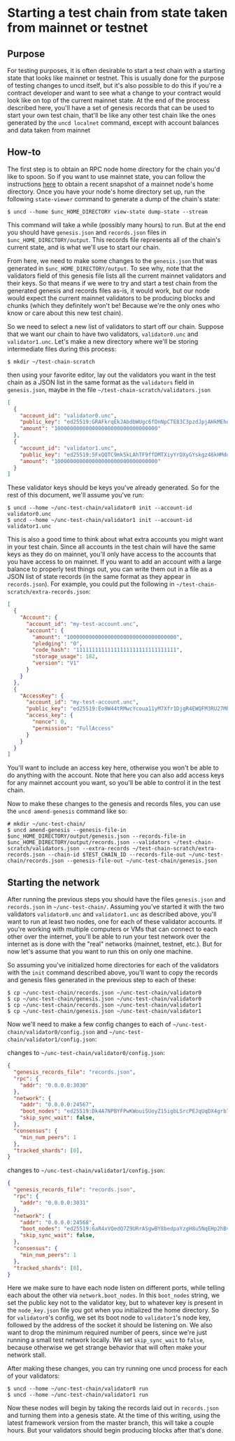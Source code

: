 # Starting a test chain from state taken from mainnet or testnet

## Purpose

For testing purposes, it is often desirable to start a test chain with
a starting state that looks like mainnet or testnet. This is usually
done for the purpose of testing changes to uncd itself, but it's also
possible to do this if you're a contract developer and want to see
what a change to your contract would look like on top of the current
mainnet state. At the end of the process described here, you'll have
a set of genesis records that can be used to start your own test chain,
that'll be like any other test chain like the ones generated by the
`uncd localnet` command, except with account balances and data taken
from mainnet

## How-to

The first step is to obtain an RPC node home directory for the chain
you'd like to spoon. So if you want to use mainnet state, you can
follow the instructions
[here](https://unc-nodes.io/rpc/run-rpc-node-without-uncup#5-get-data-backup-1)
to obtain a recent snapshot of a mainnet node's home directory. Once
you have your node's home directory set up, run the following
`state-viewer` command to generate a dump of the chain's state:

```shell
$ uncd --home $unc_HOME_DIRECTORY view-state dump-state --stream
```

This command will take a while (possibly many hours) to run. But at the
end you should have `genesis.json` and `records.json` files in
`$unc_HOME_DIRECTORY/output`. This records file represents all of the
chain's current state, and is what we'll use to start our chain.

From here, we need to make some changes to the `genesis.json` that was
generated in `$unc_HOME_DIRECTORY/output`. To see why, note that the
validators field of this genesis file lists all the current mainnet
validators and their keys. So that means if we were to try and start a
test chain from the generated genesis and records files as-is, it
would work, but our node would expect the current mainnet validators
to be producing blocks and chunks (which they definitely won't be!
Because we're the only ones who know or care about this new test
chain).

So we need to select a new list of validators to start off our
chain. Suppose that we want our chain to have two validators,
`validator0.unc` and `validator1.unc`. Let's make a new directory
where we'll be storing intermediate files during this process:

```shell
$ mkdir ~/test-chain-scratch
```

then using your favorite editor, lay out the validators you want in
the test chain as a JSON list in the same format as the `validators`
field in `genesis.json`, maybe in the file
`~/test-chain-scratch/validators.json`

```json
[
  {
    "account_id": "validator0.unc",
    "public_key": "ed25519:GRAFkrqEkJAbdbWUgc6fDnNpCTE83C3pzdJpjAHkMEhq",
    "amount": "100000000000000000000000000000000"
  },
  {
    "account_id": "validator1.unc",
    "public_key": "ed25519:5FxQQTC9mk5kLAhTF9ffDMTXiyYrDXyGYskgz46kHMdd",
    "amount": "100000000000000000000000000000000"
  }
]
```

These validator keys should be keys you've already generated. So for
the rest of this document, we'll assume you've run:

```shell
$ uncd --home ~/unc-test-chain/validator0 init --account-id validator0.unc
$ uncd --home ~/unc-test-chain/validator1 init --account-id validator1.unc
```

This is also a good time to think about what extra accounts you might
want in your test chain. Since all accounts in the test chain will
have the same keys as they do on mainnet, you'll only have access to
the accounts that you have access to on mainnet. If you want to add an
account with a large balance to properly test things out, you can
write them out in a file as a JSON list of state records (in the same
format as they appear in `records.json`). For example, you could put
the following in `~/test-chain-scratch/extra-records.json`:

```json
[
  {
    "Account": {
      "account_id": "my-test-account.unc",
      "account": {
        "amount": "10000000000000000000000000000000000",
        "pledging": "0",
        "code_hash": "11111111111111111111111111111111",
        "storage_usage": 182,
        "version": "V1"
      }
    }
  },
  {
    "AccessKey": {
      "account_id": "my-test-account.unc",
      "public_key": "ed25519:Eo9W44tRMwcYcoua11yM7Xfr1DjgR4EWQFM3RU27MEX8",
      "access_key": {
        "nonce": 0,
        "permission": "FullAccess"
      }
    }
  }
]
```

You'll want to include an access key here, otherwise you won't be able
to do anything with the account. Note that here you can also add
access keys for any mainnet account you want, so you'll be able to
control it in the test chain.

Now to make these changes to the genesis and records files, you can
use the `uncd amend-genesis` command like so:

```shell
# mkdir ~/unc-test-chain/
$ uncd amend-genesis --genesis-file-in $unc_HOME_DIRECTORY/output/genesis.json --records-file-in $unc_HOME_DIRECTORY/output/records.json --validators ~/test-chain-scratch/validators.json --extra-records ~/test-chain-scratch/extra-records.json --chain-id $TEST_CHAIN_ID --records-file-out ~/unc-test-chain/records.json --genesis-file-out ~/unc-test-chain/genesis.json
```

## Starting the network

After running the previous steps you should have the files
`genesis.json` and `records.json` in `~/unc-test-chain/`. Assuming
you've started it with the two validators `validator0.unc` and
`validator1.unc` as described above, you'll want to run at least two
nodes, one for each of these validator accounts. If you're working
with multiple computers or VMs that can connect to each other over the
internet, you'll be able to run your test network over the internet as
is done with the "real" networks (mainnet, testnet, etc.). But for now
let's assume that you want to run this on only one machine.

So assuming you've initialized home directories for each of the
validators with the `init` command described above, you'll want to
copy the records and genesis files generated in the previous step to
each of these:

```shell
$ cp ~/unc-test-chain/records.json ~/unc-test-chain/validator0
$ cp ~/unc-test-chain/genesis.json ~/unc-test-chain/validator0
$ cp ~/unc-test-chain/records.json ~/unc-test-chain/validator1
$ cp ~/unc-test-chain/genesis.json ~/unc-test-chain/validator1
```

Now we'll need to make a few config changes to each of
`~/unc-test-chain/validator0/config.json` and
`~/unc-test-chain/validator1/config.json`:

changes to `~/unc-test-chain/validator0/config.json`:

```json
{
  "genesis_records_file": "records.json",
  "rpc": {
    "addr": "0.0.0.0:3030"
  },
  "network": {
    "addr": "0.0.0.0:24567",
    "boot_nodes": "ed25519:Dk4A7NPBYFPwKWouiSUoyZ15igbLSrcPEJqUqDX4grb7@127.0.0.1:24568",
    "skip_sync_wait": false,
  },
  "consensus": {
    "min_num_peers": 1
  },
  "tracked_shards": [0],
}
```

changes to `~/unc-test-chain/validator1/config.json`:

```json
{
  "genesis_records_file": "records.json",
  "rpc": {
    "addr": "0.0.0.0:3031"
  },
  "network": {
    "addr": "0.0.0.0:24568",
    "boot_nodes": "ed25519:6aR4xVQedQ7Z9URrASgwBY8bedpaYzgH8u5NqEHp2hBv@127.0.0.1:24567",
    "skip_sync_wait": false,
  },
  "consensus": {
    "min_num_peers": 1
  },
  "tracked_shards": [0],
}
```

Here we make sure to have each node listen on different ports, while
telling each about the other via `network.boot_nodes`. In this
`boot_nodes` string, we set the public key not to the validator key,
but to whatever key is present in the `node_key.json` file you got
when you initialized the home directory. So for `validator0`'s config,
we set its boot node to `validator1`'s node key, followed by the
address of the socket it should be listening on. We also want to drop
the minimum required number of peers, since we're just running a small
test network locally. We set `skip_sync_wait` to `false`, because
otherwise we get strange behavior that will often make your network
stall.

After making these changes, you can try running one uncd process for
each of your validators:

```shell
$ uncd --home ~/unc-test-chain/validator0 run
$ uncd --home ~/unc-test-chain/validator1 run
```

Now these nodes will begin by taking the records laid out in
`records.json` and turning them into a genesis state. At the time of
this writing, using the latest framework version from the master
branch, this will take a couple hours. But your validators should
begin producing blocks after that's done.